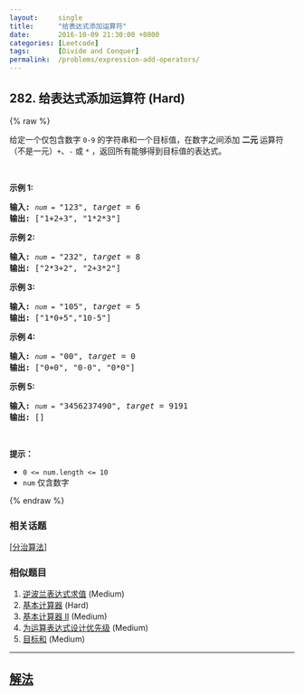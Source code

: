 ```yaml
---
layout:     single
title:      "给表达式添加运算符"
date:       2016-10-09 21:30:00 +0800
categories: [Leetcode]
tags:       [Divide and Conquer]
permalink:  /problems/expression-add-operators/
---
```


## 282. 给表达式添加运算符 (Hard)

{% raw %}

<p>给定一个仅包含数字 <code>0-9</code> 的字符串和一个目标值，在数字之间添加 <strong>二元 </strong>运算符（不是一元）<code>+</code>、<code>-</code> 或 <code>*</code> ，返回所有能够得到目标值的表达式。</p>

<p> </p>

<p><strong>示例 1:</strong></p>

<pre>
<strong>输入:</strong> <code><em>num</em> = </code>"123", <em>target</em> = 6
<strong>输出: </strong>["1+2+3", "1*2*3"] 
</pre>

<p><strong>示例 2:</strong></p>

<pre>
<strong>输入:</strong> <code><em>num</em> = </code>"232", <em>target</em> = 8
<strong>输出: </strong>["2*3+2", "2+3*2"]</pre>

<p><strong>示例 3:</strong></p>

<pre>
<strong>输入:</strong> <code><em>num</em> = </code>"105", <em>target</em> = 5
<strong>输出: </strong>["1*0+5","10-5"]</pre>

<p><strong>示例 4:</strong></p>

<pre>
<strong>输入:</strong> <code><em>num</em> = </code>"00", <em>target</em> = 0
<strong>输出: </strong>["0+0", "0-0", "0*0"]
</pre>

<p><strong>示例 5:</strong></p>

<pre>
<strong>输入:</strong> <code><em>num</em> = </code>"3456237490", <em>target</em> = 9191
<strong>输出: </strong>[]</pre>

<p> </p>

<p><strong>提示：</strong></p>

<ul>
	<li><code>0 <= num.length <= 10</code></li>
	<li><code>num</code> 仅含数字</li>
</ul>

{% endraw %}

### 相关话题
  [[分治算法](https://github.com/openset/leetcode/tree/master/tag/divide-and-conquer/README.md)]

### 相似题目
  1. [逆波兰表达式求值](/problems/evaluate-reverse-polish-notation) (Medium)
  1. [基本计算器](/problems/basic-calculator) (Hard)
  1. [基本计算器 II](/problems/basic-calculator-ii) (Medium)
  1. [为运算表达式设计优先级](/problems/different-ways-to-add-parentheses) (Medium)
  1. [目标和](/problems/target-sum) (Medium)

---

## [解法](https://github.com/openset/leetcode/tree/master/problems/expression-add-operators)
